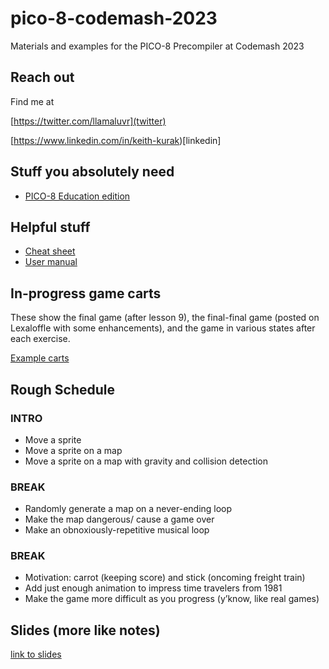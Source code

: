 # pico-8-codemash-2023
Materials and examples for the PICO-8 Precompiler at Codemash 2023
## Reach out
Find me at

[https://twitter.com/llamaluvr](twitter)

[https://www.linkedin.com/in/keith-kurak)[linkedin]
## Stuff you absolutely need
- [PICO-8 Education edition](https://www.pico-8-edu.com/)
## Helpful stuff
- [Cheat sheet](https://www.lexaloffle.com/bbs/files/16585/PICO-8_CheatSheet_0111Gm_4k.png)
- [User manual](https://www.lexaloffle.com/dl/docs/pico-8_manual.html)
## In-progress game carts
These show the final game (after lesson 9), the final-final game (posted on Lexaloffle with some enhancements), and the game in various states after each exercise.

[Example carts](/exercises/example-carts)

## Rough Schedule
### INTRO
- Move a sprite
- Move a sprite on a map
- Move a sprite on a map with gravity and collision detection
### BREAK
- Randomly generate a map on a never-ending loop
- Make the map dangerous/ cause a game over
- Make an obnoxiously-repetitive musical loop
### BREAK
- Motivation: carrot (keeping score) and stick (oncoming freight train)
- Add just enough animation to impress time travelers from 1981
- Make the game more difficult as you progress (y’know, like real games)

## Slides (more like notes)
[link to slides](https://docs.google.com/presentation/d/1r3NV9RTaMFAomK2pf5O7Xey3lqxi6e6BJ5TNRkwmKKo/edit?usp=sharing)
